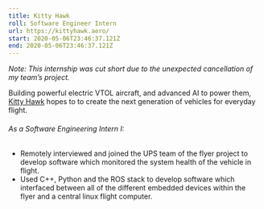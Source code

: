 ```yaml
---
title: Kitty Hawk
roll: Software Engineer Intern
url: https://kittyhawk.aero/
start: 2020-05-06T23:46:37.121Z
end: 2020-05-06T23:46:37.121Z
---
```


*Note: This internship was cut short due to the unexpected cancellation of my team’s project.*

Building powerful electric VTOL aircraft, and advanced AI to power them, [Kitty Hawk](https://kittyhawk.aero/) hopes to to create the next generation of vehicles for everyday flight. 

###### As a Software Engineering Intern I:

 - Remotely interviewed and joined the UPS team of the flyer project to develop software which monitored the system health of the vehicle in flight.
 - Used C++, Python and the ROS stack to develop software which interfaced between all of the different embedded devices within the flyer and a central linux flight computer.